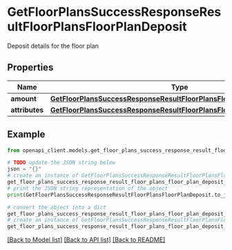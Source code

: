 # GetFloorPlansSuccessResponseResultFloorPlansFloorPlanDeposit

Deposit details for the floor plan

## Properties

Name | Type | Description | Notes
------------ | ------------- | ------------- | -------------
**amount** | [**GetFloorPlansSuccessResponseResultFloorPlansFloorPlanDepositAmount**](GetFloorPlansSuccessResponseResultFloorPlansFloorPlanDepositAmount.md) |  | [optional] 
**attributes** | [**GetFloorPlansSuccessResponseResultFloorPlansFloorPlanDepositAttributes**](GetFloorPlansSuccessResponseResultFloorPlansFloorPlanDepositAttributes.md) |  | [optional] 

## Example

```python
from openapi_client.models.get_floor_plans_success_response_result_floor_plans_floor_plan_deposit import GetFloorPlansSuccessResponseResultFloorPlansFloorPlanDeposit

# TODO update the JSON string below
json = "{}"
# create an instance of GetFloorPlansSuccessResponseResultFloorPlansFloorPlanDeposit from a JSON string
get_floor_plans_success_response_result_floor_plans_floor_plan_deposit_instance = GetFloorPlansSuccessResponseResultFloorPlansFloorPlanDeposit.from_json(json)
# print the JSON string representation of the object
print(GetFloorPlansSuccessResponseResultFloorPlansFloorPlanDeposit.to_json())

# convert the object into a dict
get_floor_plans_success_response_result_floor_plans_floor_plan_deposit_dict = get_floor_plans_success_response_result_floor_plans_floor_plan_deposit_instance.to_dict()
# create an instance of GetFloorPlansSuccessResponseResultFloorPlansFloorPlanDeposit from a dict
get_floor_plans_success_response_result_floor_plans_floor_plan_deposit_from_dict = GetFloorPlansSuccessResponseResultFloorPlansFloorPlanDeposit.from_dict(get_floor_plans_success_response_result_floor_plans_floor_plan_deposit_dict)
```
[[Back to Model list]](../README.md#documentation-for-models) [[Back to API list]](../README.md#documentation-for-api-endpoints) [[Back to README]](../README.md)


